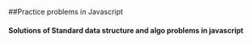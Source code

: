 ##Practice problems in Javascript
#### Solutions of Standard data structure and algo problems in javascript
